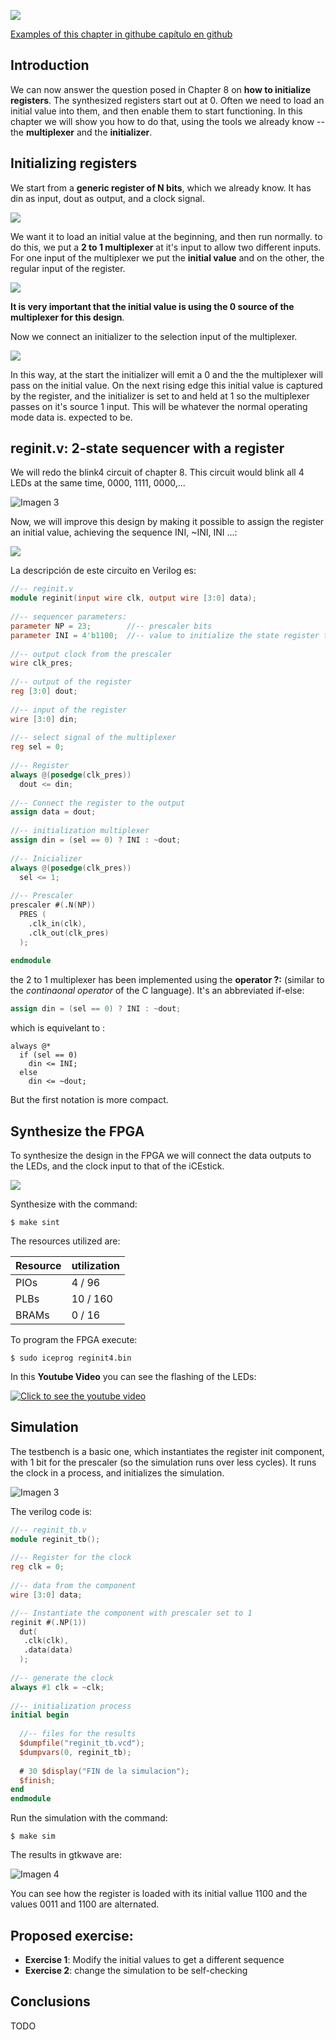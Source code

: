 ![](https://github.com/Obijuan/open-fpga-verilog-tutorial/raw/master/tutorial/ICESTICK/T13-reg-init/images/reginit-1.png)

[Examples of this chapter in githube capítulo en github](https://github.com/Obijuan/open-fpga-verilog-tutorial/tree/master/tutorial/ICESTICK/T13-reg-init)

## Introduction 
We can now answer the question posed in Chapter 8 on **how to initialize registers**. The synthesized registers start out at 0. Often we need to load an initial value into them, and then enable them to start functioning. In this chapter we will show you how to do that, using the tools we already know -- the **multiplexer** and the **initializer**. 

## Initializing registers 

We start from a **generic register of N bits**, which we already know. It has din as input, dout as output, and a clock signal. 

![](https://github.com/Obijuan/open-fpga-verilog-tutorial/raw/master/tutorial/ICESTICK/T13-reg-init/images/reginit-2.png)

We want it to load an initial value at the beginning, and then run normally. to do this, we put a **2 to 1 multiplexer** at it's input to allow two different inputs. For one input of the multiplexer we put the **initial value** and on the other, the regular input of the register. 

![](https://github.com/Obijuan/open-fpga-verilog-tutorial/raw/master/tutorial/ICESTICK/T13-reg-init/images/reginit-3.png)

**It is very important that the initial value is using the 0 source of the multiplexer for this design**.

Now we connect an initializer to the selection input of the multiplexer. 

![](https://github.com/Obijuan/open-fpga-verilog-tutorial/raw/master/tutorial/ICESTICK/T13-reg-init/images/reginit-4.png)

In this way, at the start the initializer will emit a 0 and the the multiplexer will pass on the initial value. On the next rising edge this initial value is captured by the register, and the initializer is set to and held at 1 so the multiplexer passes on it's source 1 input. This will be whatever the normal operating mode data is. expected to be. 

## reginit.v: 2-state sequencer with a register

We will redo the blink4 circuit of chapter 8. This circuit would blink all 4 LEDs at the same time, 0000, 1111, 0000,...

![Imagen 3](https://github.com/Obijuan/open-fpga-verilog-tutorial/raw/master/tutorial/ICESTICK/T08-register/images/blink4-3.png)

Now, we will improve this design by making it possible to assign the register an initial value, achieving the sequence INI, ~INI, INI ...: 

![](https://github.com/Obijuan/open-fpga-verilog-tutorial/raw/master/tutorial/ICESTICK/T13-reg-init/images/reginit-5.png)

La descripción de este circuito en Verilog es:

```verilog
//-- reginit.v
module reginit(input wire clk, output wire [3:0] data);
    
//-- sequencer parameters:
parameter NP = 23;        //-- prescaler bits 
parameter INI = 4'b1100;  //-- value to initialize the state register to
    
//-- output clock from the prescaler
wire clk_pres;
    
//-- output of the register
reg [3:0] dout;
    
//-- input of the register
wire [3:0] din;
    
//-- select signal of the multiplexer
reg sel = 0;
    
//-- Register
always @(posedge(clk_pres))
  dout <= din;
    
//-- Connect the register to the output
assign data = dout;
    
//-- initialization multiplexer
assign din = (sel == 0) ? INI : ~dout;
    
//-- Inicializer
always @(posedge(clk_pres))
  sel <= 1;
    
//-- Prescaler
prescaler #(.N(NP))
  PRES (
    .clk_in(clk),
    .clk_out(clk_pres)
  );
    
endmodule
```

the 2 to 1 multiplexer has been implemented using the **operator ?:** (similar to the _continaonal operator_ of the C language). It's an abbreviated if-else: 
```verilog
assign din = (sel == 0) ? INI : ~dout;
```

which is equivelant to :

```
always @*
  if (sel == 0)
    din <= INI;
  else
    din <= ~dout;
```
    
But the first notation is more compact. 

## Synthesize the FPGA

To synthesize the design in the FPGA we will connect the data outputs to the LEDs, and the clock input to that of the iCEstick. 

![](https://github.com/Obijuan/open-fpga-verilog-tutorial/raw/master/tutorial/ICESTICK/T13-reg-init/images/reginit-1.png)

Synthesize with the command:

    $ make sint

The resources utilized are:

| Resource | utilization
|----------|-----------
|PIOs      | 4 / 96
|PLBs      | 10 / 160
|BRAMs     | 0 / 16

To program the FPGA execute: 

    $ sudo iceprog reginit4.bin

In this **Youtube Video** you can see the flashing of the LEDs:

[![Click to see the youtube video](http://img.youtube.com/vi/dYikGANv1t4/0.jpg)](https://www.youtube.com/watch?v=dYikGANv1t4)

## Simulation
The testbench is a basic one, which instantiates the register init component, with 1 bit for the prescaler (so the simulation runs over less cycles). It runs the clock in a process, and initializes the simulation. 

![Imagen 3](https://github.com/Obijuan/open-fpga-verilog-tutorial/raw/master/tutorial/ICESTICK/T13-reg-init/images/reginit-6.png)

The verilog code is:

```verilog
//-- reginit_tb.v
module reginit_tb();
    
//-- Register for the clock
reg clk = 0;
    
//-- data from the component
wire [3:0] data;

//-- Instantiate the component with prescaler set to 1
reginit #(.NP(1))
  dut(
   .clk(clk),
   .data(data)
  );
    
//-- generate the clock
always #1 clk = ~clk;
    
//-- initialization process
initial begin
    
  //-- files for the results
  $dumpfile("reginit_tb.vcd");
  $dumpvars(0, reginit_tb);
    
  # 30 $display("FIN de la simulacion");
  $finish;
end
endmodule
```

Run the simulation with the command: 

    $ make sim

The results in gtkwave are:

![Imagen 4](https://github.com/Obijuan/open-fpga-verilog-tutorial/raw/master/tutorial/ICESTICK/T13-reg-init/images/T13-reginit-sim.png)

You can see how the register is loaded with its initial vallue 1100 and the values 0011 and 1100 are alternated. 

## Proposed exercise: 
* **Exercise 1**: Modify the initial values to get a different sequence
* **Exercise 2**: change the simulation to be self-checking

## Conclusions
TODO


